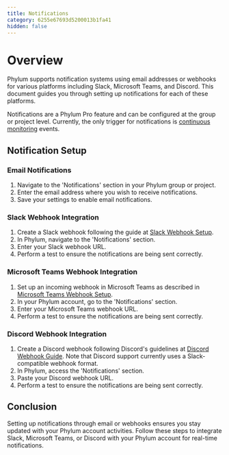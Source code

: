 ```yaml
---
title: Notifications
category: 6255e67693d5200013b1fa41
hidden: false
---
```


# Overview

Phylum supports notification systems using email addresses or webhooks for various platforms including Slack, Microsoft Teams, and Discord. This document guides you through setting up notifications for each of these platforms.

Notifications are a Phylum Pro feature and can be configured at the group or project level. Currently, the only trigger for notifications is [continuous monitoring](https://docs.phylum.io/docs/continuous_monitoring) events.

## Notification Setup

### Email Notifications

1. Navigate to the 'Notifications' section in your Phylum group or project.
2. Enter the email address where you wish to receive notifications.
3. Save your settings to enable email notifications.

### Slack Webhook Integration

1. Create a Slack webhook following the guide at [Slack Webhook Setup](https://api.slack.com/messaging/webhooks#getting_started).
2. In Phylum, navigate to the 'Notifications' section.
3. Enter your Slack webhook URL.
4. Perform a test to ensure the notifications are being sent correctly.

### Microsoft Teams Webhook Integration

1. Set up an incoming webhook in Microsoft Teams as described in [Microsoft Teams Webhook Setup](https://learn.microsoft.com/en-us/microsoftteams/platform/webhooks-and-connectors/how-to/add-incoming-webhook).
2. In your Phylum account, go to the 'Notifications' section.
3. Enter your Microsoft Teams webhook URL.
4. Perform a test to ensure the notifications are being sent correctly.

### Discord Webhook Integration

1. Create a Discord webhook following Discord's guidelines at [Discord Webhook Guide](https://discord.com/developers/docs/resources/webhook#execute-slackcompatible-webhook). Note that Discord support currently uses a Slack-compatible webhook format.
2. In Phylum, access the 'Notifications' section.
3. Paste your Discord webhook URL.
4. Perform a test to ensure the notifications are being sent correctly.

## Conclusion

Setting up notifications through email or webhooks ensures you stay updated with your Phylum account activities. Follow these steps to integrate Slack, Microsoft Teams, or Discord with your Phylum account for real-time notifications.
